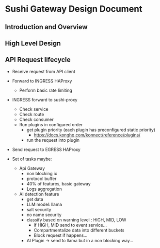 # Sushi Gateway Design Document

## Introduction and Overview

## High Level Design

## API Request lifecycle

- Receive request from API client
- Forward to INGRESS HAProxy
  - Perform basic rate limiting
- INGRESS forward to sushi-proxy
  - Check service
  - Check route
  - Check consumer
  - Run plugins in configured order
    - get plugin priority (each plugin has preconfigured static priority)
      - https://docs.konghq.com/konnect/reference/plugins/
    - run the request into plugin
- Send request to EGRESS HAProxy

- Set of tasks maybe:
  - Api Gateway
    - non blocking io
    - protocol buffer
    - 40% of features, basic gateway
    - Logs aggregation
  - AI detection feature
    - get data
    - LLM model: llama
    - salt security
    - no name security
    - classify based on warning level : HIGH, MID, LOW
      - if HIGH, MID send to event service...
      - Compartmentalize data into different buckets
      - Block request if happens...
    - AI Plugin -> send to llama but in a non blocking way...

  